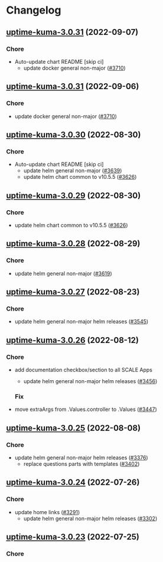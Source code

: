 # Changelog



## [uptime-kuma-3.0.31](https://github.com/truecharts/charts/compare/uptime-kuma-3.0.30...uptime-kuma-3.0.31) (2022-09-07)

### Chore

- Auto-update chart README [skip ci]
  - update docker general non-major ([#3710](https://github.com/truecharts/charts/issues/3710))




## [uptime-kuma-3.0.31](https://github.com/truecharts/charts/compare/uptime-kuma-3.0.30...uptime-kuma-3.0.31) (2022-09-06)

### Chore

- update docker general non-major ([#3710](https://github.com/truecharts/charts/issues/3710))




## [uptime-kuma-3.0.30](https://github.com/truecharts/charts/compare/uptime-kuma-3.0.28...uptime-kuma-3.0.30) (2022-08-30)

### Chore

- Auto-update chart README [skip ci]
  - update helm general non-major ([#3639](https://github.com/truecharts/charts/issues/3639))
  - update helm chart common to v10.5.5 ([#3626](https://github.com/truecharts/charts/issues/3626))




## [uptime-kuma-3.0.29](https://github.com/truecharts/charts/compare/uptime-kuma-3.0.28...uptime-kuma-3.0.29) (2022-08-30)

### Chore

- update helm chart common to v10.5.5 ([#3626](https://github.com/truecharts/charts/issues/3626))




## [uptime-kuma-3.0.28](https://github.com/truecharts/charts/compare/uptime-kuma-3.0.27...uptime-kuma-3.0.28) (2022-08-29)

### Chore

- update helm general non-major ([#3619](https://github.com/truecharts/charts/issues/3619))




## [uptime-kuma-3.0.27](https://github.com/truecharts/charts/compare/uptime-kuma-3.0.26...uptime-kuma-3.0.27) (2022-08-23)

### Chore

- update helm general non-major helm releases ([#3545](https://github.com/truecharts/charts/issues/3545))




## [uptime-kuma-3.0.26](https://github.com/truecharts/charts/compare/uptime-kuma-3.0.25...uptime-kuma-3.0.26) (2022-08-12)

### Chore

- add documentation checkbox/section to all SCALE Apps
  - update helm general non-major helm releases ([#3456](https://github.com/truecharts/charts/issues/3456))

  ### Fix

- move extraArgs from .Values.controller to .Values ([#3447](https://github.com/truecharts/charts/issues/3447))




## [uptime-kuma-3.0.25](https://github.com/truecharts/charts/compare/uptime-kuma-3.0.24...uptime-kuma-3.0.25) (2022-08-08)

### Chore

- update helm general non-major helm releases ([#3376](https://github.com/truecharts/charts/issues/3376))
  - replace questions parts with templates ([#3402](https://github.com/truecharts/charts/issues/3402))




## [uptime-kuma-3.0.24](https://github.com/truecharts/apps/compare/uptime-kuma-3.0.23...uptime-kuma-3.0.24) (2022-07-26)

### Chore

- update home links ([#3291](https://github.com/truecharts/apps/issues/3291))
  - update helm general non-major helm releases ([#3302](https://github.com/truecharts/apps/issues/3302))




## [uptime-kuma-3.0.23](https://github.com/truecharts/apps/compare/uptime-kuma-3.0.22...uptime-kuma-3.0.23) (2022-07-25)

### Chore

